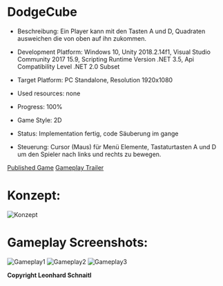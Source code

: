 # DodgeCube

 + Beschreibung: Ein Player kann mit den Tasten A und D, Quadraten ausweichen die von oben auf ihn zukommen.

 + Development Platform: Windows 10, Unity 2018.2.14f1, Visual Studio Community 2017 15.9, Scripting Runtime Version .NET 3.5, Api Compatibility Level .NET 2.0 Subset 

 + Target Platform: PC Standalone, Resolution 1920x1080

 + Used resources: none

 + Progress: 100%

 + Game Style: 2D

 + Status: Implementation fertig, code Säuberung im gange

 + Steuerung: Cursor (Maus) für Menü Elemente, Tastaturtasten A und D um den Spieler nach links und rechts zu bewegen.

[Published Game](https://www.sharemygame.com/share/fa8a80f0-db23-42a6-aa30-6c57e4abfd74)
[Gameplay Trailer](https://youtu.be/5J9MiefKRIs)

# Konzept:


![Konzept](./Screenshots/Screenshot1.jpg)


# Gameplay Screenshots:

![Gameplay1](./Screenshots/Screenshot2.png)
![Gameplay2](./Screenshots/Screenshot3.png)
![Gameplay3](./Screenshots/Screenshot4.png)


**Copyright Leonhard Schnaitl**
